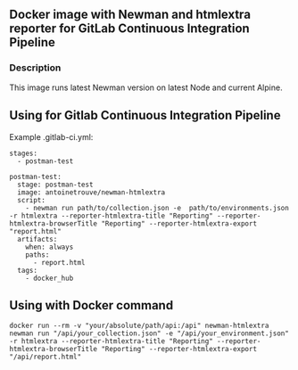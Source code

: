 ## Docker image with Newman and htmlextra reporter for GitLab Continuous Integration Pipeline

### Description
This image runs latest Newman version on latest Node and current Alpine.

## Using for Gitlab Continuous Integration Pipeline
Example .gitlab-ci.yml:

```
stages:
  - postman-test

postman-test:
  stage: postman-test
  image: antoinetrouve/newman-htmlextra
  script:
    - newman run path/to/collection.json -e  path/to/environments.json -r htmlextra --reporter-htmlextra-title "Reporting" --reporter-htmlextra-browserTitle "Reporting" --reporter-htmlextra-export "report.html"
  artifacts:
    when: always
    paths:
      - report.html
  tags:
    - docker_hub
```

## Using with Docker command
```
docker run --rm -v "your/absolute/path/api:/api" newman-htmlextra newman run "/api/your_collection.json" -e "/api/your_environment.json" -r htmlextra --reporter-htmlextra-title "Reporting" --reporter-htmlextra-browserTitle "Reporting" --reporter-htmlextra-export "/api/report.html"
```
